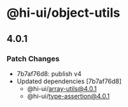 # @hi-ui/object-utils

## 4.0.1

### Patch Changes

- 7b7af76d8: publish v4
- Updated dependencies [7b7af76d8]
  - @hi-ui/array-utils@4.0.1
  - @hi-ui/type-assertion@4.0.1
